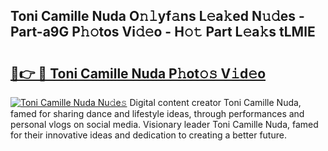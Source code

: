 ## Toni Camille Nuda O𝚗𝚕yf𝚊ns L𝚎a𝚔ed N𝚞𝚍es - Part-a9G P𝚑𝚘tos Vi𝚍𝚎o - H𝚘𝚝 Part L𝚎a𝚔s tLMlE

# <h2><a href="http://kfe7rp2.oniu.top/?m=Toni+Camille+Nuda">🔗👉 🔴 Toni Camille Nuda P𝚑ot𝚘𝚜 V𝚒d𝚎o</a></h2>

[![Toni Camille Nuda Nu𝚍e𝚜](https://i.imgur.com/0qMVB7G.gif)](http://kfe7rp2.oniu.top/?m=Toni+Camille+Nuda)
Digital content creator Toni Camille Nuda, famed for sharing dance and lifestyle ideas, through performances and personal vlogs on social media. Visionary leader Toni Camille Nuda, famed for their innovative ideas and dedication to creating a better future.  
